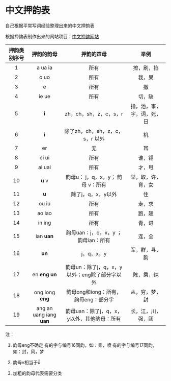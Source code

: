 # 中文押韵表

自己根据平常写词经验整理出来的中文押韵表

根据押韵表制作出来的网站项目：[中文押韵网站]("https://github.com/Jezemy/ChineseRhymePhraseSearch")


| 押韵类别序号  | 押韵的韵母  | 押韵的声母 | 举例 |
| :------------: |:---------------:| :-----: | :-----: |
| 1 | a ua ia| 所有 | 擦，刷，掐|
| 2 | o uo   | 所有 | 我，果|
| 3 | e         | 所有 | 撤|
| 4 | ie ue   | 所有 | 切，缺|
| 5 | **i**          | zh，ch，sh，z，c，s，r |指，池，事，字，词，死，日 |
| 6 | **i**          | 除了zh，ch，sh，z，c，s，r 以外 | 机|
| 7 | er         | 无| 耳 |
| 8 | ei ui   | 所有 | 谁，锤|
| 9 | ai uai   | 所有 | 才，甩|
| 10 | **u**  v       |韵母u： j，q，x，y； 韵母 v：所有| 举，取，许，育，女 |
| 11 | **u**         | 除了j，q，x，y以外| 住 |
| 12 | ou iu   | 所有 | 走，求|
| 13 | ao iao   | 所有 | 跑，翘|
| 14 | in ing   | 所有 | 青，进|
| 15 | ian **uan**   | 韵母uan：j，q，x，y ；韵母ian：所有| 连，全|
| 16 | **un**   | j，q，x，y | 军，群，寻，韵|
| 17 | en **eng** **un**   | 韵母un：除了j，q，x，y以外；eng除了部分字以外 | 陈，乘，纯|
| 18 | ong iong **eng**   | 韵母ong和iong：所有，韵母eng：部分字|从，穷，梦，封|
| 19 | ang an uang iang **uan**   | 韵母uan：除了j，q，x，y以外，其他韵母：所有 | 长，江，川，强，团|

注：
1. 韵母eng不确定
有的字与编号16同韵，如：乘，喷
有的字与编号17同韵，如：封，风，梦

2. 韵母v相当于ǚ

3. 加粗的韵母代表需要分类







